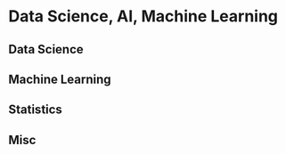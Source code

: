 # Data Science, AI, Machine Learning

## Data Science

## Machine Learning

## Statistics

## Misc

 
